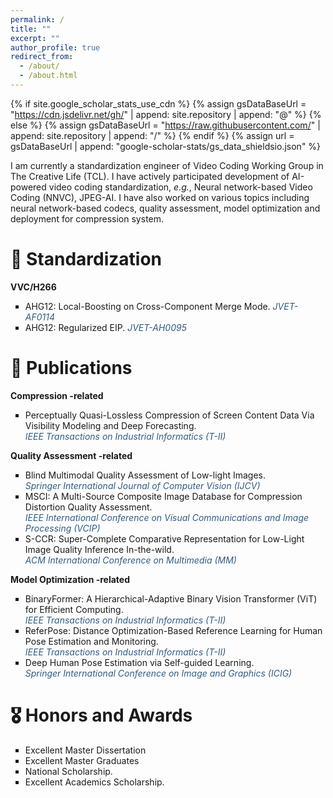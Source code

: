 ```yaml
---
permalink: /
title: ""
excerpt: ""
author_profile: true
redirect_from: 
  - /about/
  - /about.html
---
```


<style>
  ul{
    list-style: square;
  }
</style>

{% if site.google_scholar_stats_use_cdn %}
{% assign gsDataBaseUrl = "https://cdn.jsdelivr.net/gh/" | append: site.repository | append: "@" %}
{% else %}
{% assign gsDataBaseUrl = "https://raw.githubusercontent.com/" | append: site.repository | append: "/" %}
{% endif %}
{% assign url = gsDataBaseUrl | append: "google-scholar-stats/gs_data_shieldsio.json" %}

<span class='anchor' id='about-me'></span>

I am currently a standardization engineer of Video Coding Working Group in The Creative Life (TCL). I have actively participated development of AI-powered video coding standardization, <i>e.g.</i>, Neural network-based Video Coding (NNVC), JPEG-AI. I have also worked on various topics including neural network-based codecs, quality assessment, model optimization and deployment for compression system.

<!--  

# 🔥 News
- *2022.02*: &nbsp;🎉🎉 Lorem ipsum dolor sit amet, consectetur adipiscing elit. Vivamus ornare aliquet ipsum, ac tempus justo dapibus sit amet. 
- *2022.02*: &nbsp;🎉🎉 Lorem ipsum dolor sit amet, consectetur adipiscing elit. Vivamus ornare aliquet ipsum, ac tempus justo dapibus sit amet. -->

# 📑 Standardization
**VVC/H266**
- AHG12: Local-Boosting on Cross-Component Merge Mode. <span style="color: #305C84"><i>JVET-AF0114</i></span>
- AHG12: Regularized EIP. <span style="color: #305C84"><i>JVET-AH0095</i></span>

# 📝 Publications 
**Compression -related**
- Perceptually Quasi-Lossless Compression of Screen Content Data Via Visibility Modeling and Deep Forecasting.<br>
<span style="color: #305C84"><i>IEEE Transactions on Industrial Informatics (T-II)</i></span>

**Quality Assessment -related**
- Blind Multimodal Quality Assessment of Low-light Images. <br>
<span style="color: #305C84"><i>Springer International Journal of Computer Vision (IJCV)</i></span>
- MSCI: A Multi-Source Composite Image Database for Compression Distortion Quality Assessment.<br>
<span style="color: #305C84"><i>IEEE International Conference on Visual Communications and Image Processing (VCIP)</i></span>
- S-CCR: Super-Complete Comparative Representation for Low-Light Image Quality Inference In-the-wild.<br>
<span style="color: #305C84"><i>ACM International Conference on Multimedia (MM)</i></span>
  
**Model Optimization -related**
- BinaryFormer: A Hierarchical-Adaptive Binary Vision Transformer (ViT) for Efficient Computing.<br>
<span style="color: #305C84"><i>IEEE Transactions on Industrial Informatics (T-II)</i></span>
- ReferPose: Distance Optimization-Based Reference Learning for Human Pose Estimation and Monitoring.<br>
<span style="color: #305C84"><i>IEEE Transactions on Industrial Informatics (T-II)</i></span>
- Deep Human Pose Estimation via Self-guided Learning.<br>
<span style="color: #305C84"><i>Springer International Conference on Image and Graphics (ICIG)</i></span>

<!--  <div class='paper-box'><div class='paper-box-image'><div><div class="badge">CVPR 2016</div><img src='images/500x300.png' alt="sym" width="100%"></div></div>
<div class='paper-box-text' markdown="1">

[Deep Residual Learning for Image Recognition](https://openaccess.thecvf.com/content_cvpr_2016/papers/He_Deep_Residual_Learning_CVPR_2016_paper.pdf)

**Kaiming He**, Xiangyu Zhang, Shaoqing Ren, Jian Sun

[**Project**](https://scholar.google.com/citations?view_op=view_citation&hl=zh-CN&user=DhtAFkwAAAAJ&citation_for_view=DhtAFkwAAAAJ:ALROH1vI_8AC) <strong><span class='show_paper_citations' data='DhtAFkwAAAAJ:ALROH1vI_8AC'></span></strong>
- Lorem ipsum dolor sit amet, consectetur adipiscing elit. Vivamus ornare aliquet ipsum, ac tempus justo dapibus sit amet. 
</div>
</div>

- [Lorem ipsum dolor sit amet, consectetur adipiscing elit. Vivamus ornare aliquet ipsum, ac tempus justo dapibus sit amet](https://github.com), A, B, C, **CVPR 2020** -->


# 🎖 Honors and Awards
- Excellent Master Dissertation
- Excellent Master Graduates
- National Scholarship.
- Excellent Academics Scholarship.


<!-- # 📖 Educations
- *2019.06 - 2022.04 (now)*, Lorem ipsum dolor sit amet, consectetur adipiscing elit. Vivamus ornare aliquet ipsum, ac tempus justo dapibus sit amet. 
- *2015.09 - 2019.06*, Lorem ipsum dolor sit amet, consectetur adipiscing elit. Vivamus ornare aliquet ipsum, ac tempus justo dapibus sit amet. 

# 💬 Invited Talks
- *2021.06*, Lorem ipsum dolor sit amet, consectetur adipiscing elit. Vivamus ornare aliquet ipsum, ac tempus justo dapibus sit amet. 
- *2021.03*, Lorem ipsum dolor sit amet, consectetur adipiscing elit. Vivamus ornare aliquet ipsum, ac tempus justo dapibus sit amet.  \| [\[video\]](https://github.com/)


# 💻 Internships
- *2019.05 - 2020.02*, [Lorem](https://github.com/), China. -->
